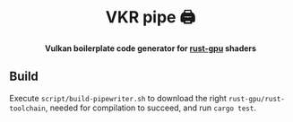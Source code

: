 <div align="center">

# VKR pipe 🖨️

**Vulkan boilerplate code generator for [rust-gpu](https://github.com/EmbarkStudios/rust-gpu) shaders**

</div>

## Build

Execute `script/build-pipewriter.sh` to download the right `rust-gpu/rust-toolchain`, needed for compilation to succeed, and run `cargo test`.
